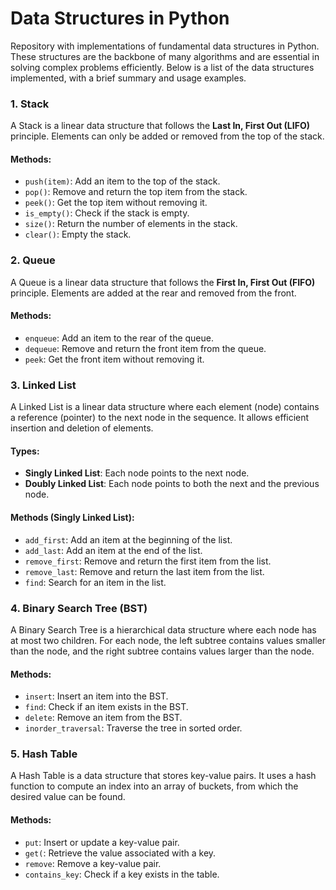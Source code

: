 <!DOCTYPE html>
<html lang="en">
<head>
    <meta charset="UTF-8">
    <meta name="viewport" content="width=device-width, initial-scale=1.0">
    <title>Data Structures in Python</title>
</head>
<body>

<h1>Data Structures in Python</h1>

<p>Repository with implementations of fundamental data structures in Python. These structures are the backbone of many algorithms and are essential in solving complex problems efficiently. Below is a list of the data structures implemented, with a brief summary and usage examples.</p>

<h3>1. Stack</h3>
<p>A Stack is a linear data structure that follows the <strong>Last In, First Out (LIFO)</strong> principle. Elements can only be added or removed from the top of the stack.</p>

<h4>Methods:</h4>
<ul>
    <li><code>push(item)</code>: Add an item to the top of the stack.</li>
    <li><code>pop()</code>: Remove and return the top item from the stack.</li>
    <li><code>peek()</code>: Get the top item without removing it.</li>
    <li><code>is_empty()</code>: Check if the stack is empty.</li>
    <li><code>size()</code>: Return the number of elements in the stack.</li>
    <li><code>clear()</code>: Empty the stack.</li>
</ul>

<h3>2. Queue</h3>
<p>A Queue is a linear data structure that follows the <strong>First In, First Out (FIFO)</strong> principle. Elements are added at the rear and removed from the front.</p>

<h4>Methods:</h4>
<ul>
    <li><code>enqueue</code>: Add an item to the rear of the queue.</li>
    <li><code>dequeue</code>: Remove and return the front item from the queue.</li>
    <li><code>peek</code>: Get the front item without removing it.</li>

</ul>

<h3>3. Linked List</h3>
<p>A Linked List is a linear data structure where each element (node) contains a reference (pointer) to the next node in the sequence. It allows efficient insertion and deletion of elements.</p>

<h4>Types:</h4>
<ul>
    <li><strong>Singly Linked List</strong>: Each node points to the next node.</li>
    <li><strong>Doubly Linked List</strong>: Each node points to both the next and the previous node.</li>
</ul>

<h4>Methods (Singly Linked List):</h4>
<ul>
    <li><code>add_first</code>: Add an item at the beginning of the list.</li>
    <li><code>add_last</code>: Add an item at the end of the list.</li>
    <li><code>remove_first</code>: Remove and return the first item from the list.</li>
    <li><code>remove_last</code>: Remove and return the last item from the list.</li>
    <li><code>find</code>: Search for an item in the list.</li>
</ul>

<h3>4. Binary Search Tree (BST)</h3>
<p>A Binary Search Tree is a hierarchical data structure where each node has at most two children. For each node, the left subtree contains values smaller than the node, and the right subtree contains values larger than the node.</p>

<h4>Methods:</h4>
<ul>
    <li><code>insert</code>: Insert an item into the BST.</li>
    <li><code>find</code>: Check if an item exists in the BST.</li>
    <li><code>delete</code>: Remove an item from the BST.</li>
    <li><code>inorder_traversal</code>: Traverse the tree in sorted order.</li>
</ul>

<h3>5. Hash Table</h3>
<p>A Hash Table is a data structure that stores key-value pairs. It uses a hash function to compute an index into an array of buckets, from which the desired value can be found.</p>

<h4>Methods:</h4>
<ul>
    <li><code>put</code>: Insert or update a key-value pair.</li>
    <li><code>get(</code>: Retrieve the value associated with a key.</li>
    <li><code>remove</code>: Remove a key-value pair.</li>
    <li><code>contains_key</code>: Check if a key exists in the table.</li>
</ul>



</body>
</html>
